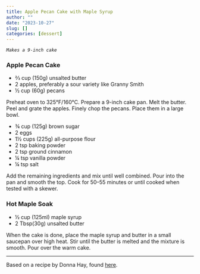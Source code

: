 ```yaml
---
title: Apple Pecan Cake with Maple Syrup
author: ""
date: "2023-10-27"
slug: []
categories: [dessert]
---
```


_`Makes a 9-inch cake`_

### Apple Pecan Cake

- ⅔ cup (150g) unsalted butter
- 2 apples, preferably a sour variety like Granny Smith
- ½ cup (60g) pecans

Preheat oven to 325°F/160°C. Prepare a 9-inch cake pan.
Melt the butter. Peel and grate the apples. Finely chop the pecans. Place them in a large bowl.

- ¾ cup (125g) brown sugar
- 2 eggs
- 1½ cups (225g) all-purpose flour
- 2 tsp baking powder
- 2 tsp ground cinnamon
- ¼ tsp vanilla powder
- ¼ tsp salt

Add the remaining ingredients and mix until well combined. Pour into the pan and smooth the top. Cook for 50–55 minutes or until cooked when tested with a skewer.

### Hot Maple Soak

- ½ cup (125ml) maple syrup
- 2 Tbsp(30g) unsalted butter

When the cake is done, place the maple syrup and butter in a small saucepan over high heat. Stir until the butter is melted and the mixture is smooth. Pour over the warm cake.

---

Based on a recipe by Donna Hay, found <a href="https://www.donnahay.com.au/recipes/s/apple-and-pecan-cake-with-hot-maple-butter" target="_blank"> here</a>.
